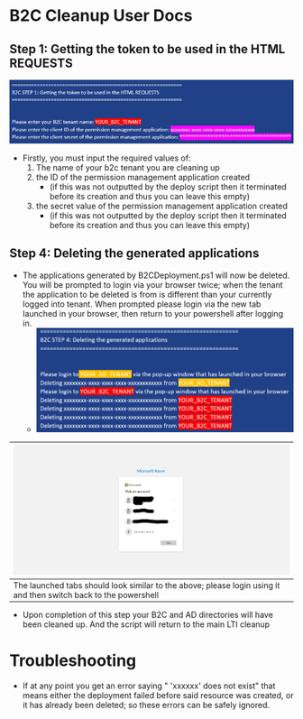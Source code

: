 # B2C Cleanup User Docs


## Step 1: Getting the token to be used in the HTML REQUESTS

![inputting values for getting token](Images/Cleanup/01_tokenInputs.png)
* Firstly, you must input the required values of:
    1. The name of your b2c tenant you are cleaning up
    2. the ID of the permission management application created
       * (if this was not outputted by the deploy script then it terminated before its creation and thus you can leave this empty)
    3. the secret value of the permission management application created
       * (if this was not outputted by the deploy script then it terminated before its creation and thus you can leave this empty)




## Step 4: Deleting the generated applications
* The applications generated by B2CDeployment.ps1 will now be deleted. You will be prompted to login via your browser twice; when the tenant the application to be deleted is from is different than your currently logged into tenant. When prompted please login via the new tab launched in your browser, then return to your powershell after logging in.
    * ![output of deleting apps](Images/Cleanup/04b_output.png)

| ![Login to AD Tenant](Images/Cleanup/04a_LoginTenant1.png) |
|---|
| The launched tabs should look similar to the above; please login using it and then switch back to the powershell  |

* Upon completion of this step your B2C and AD directories will have been cleaned up. And the script will return to the main LTI cleanup


# Troubleshooting

* If at any point you get an error saying " 'xxxxxx' does not exist" that means either the deployment failed before said resource was created, or it has already been deleted; so these errors can be safely ignored.